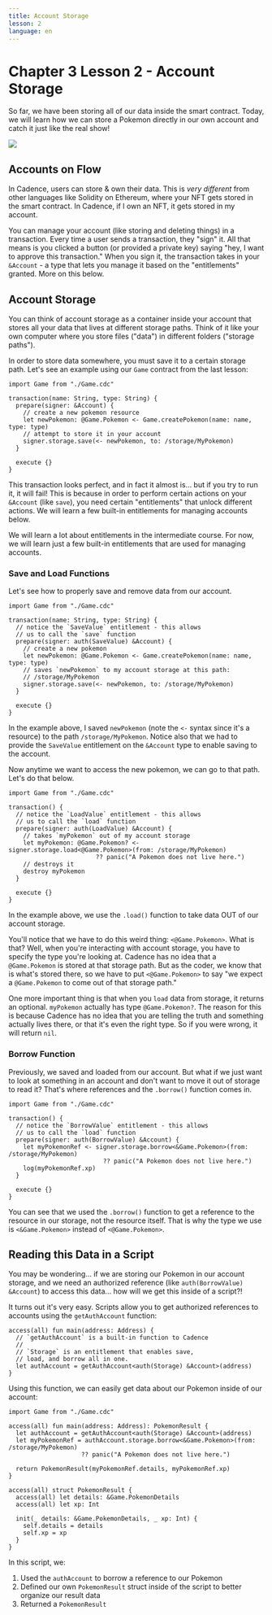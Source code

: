 ```yaml
---
title: Account Storage
lesson: 2
language: en
---
```


<script>
  import Notice from "$lib/components/atoms/Notice.svelte"
</script>

# Chapter 3 Lesson 2 - Account Storage

So far, we have been storing all of our data inside the smart contract. Today, we will learn how we can store a Pokemon directly in our own account and catch it just like the real show!

<img src="https://i.imgur.com/QnB7MW0.png" />

## Accounts on Flow

In Cadence, users can store & own their data. This is *very different* from other languages like Solidity on Ethereum, where your NFT gets stored in the smart contract. In Cadence, if I own an NFT, it gets stored in my account.

You can manage your account (like storing and deleting things) in a transaction. Every time a user sends a transaction, they "sign" it. All that means is you clicked a button (or provided a private key) saying "hey, I want to approve this transaction." When you sign it, the transaction takes in your `&Account` - a type that lets you manage it based on the "entitlements" granted. More on this below.

## Account Storage

You can think of account storage as a container inside your account that stores all your data that lives at different storage paths. Think of it like your own computer where you store files ("data") in different folders ("storage paths").

In order to store data somewhere, you must save it to a certain storage path. Let's see an example using our `Game` contract from the last lesson:

```cadence
import Game from "./Game.cdc"

transaction(name: String, type: String) {
  prepare(signer: &Account) {
    // create a new pokemon resource
    let newPokemon: @Game.Pokemon <- Game.createPokemon(name: name, type: type)
    // attempt to store it in your account
    signer.storage.save(<- newPokemon, to: /storage/MyPokemon)
  }

  execute {}
}
```

This transaction looks perfect, and in fact it almost is... but if you try to run it, it will fail! This is because in order to perform certain actions on your `&Account` (like `save`), you need certain "entitlements" that unlock different actions. We will learn a few built-in entitlements for managing accounts below.

<Notice type="note">We will learn a lot about entitlements in the intermediate course. For now, we will learn just a few built-in entitlements that are used for managing accounts.</Notice>

### Save and Load Functions

Let's see how to properly save and remove data from our account.

```cadence
import Game from "./Game.cdc"

transaction(name: String, type: String) {
  // notice the `SaveValue` entitlement - this allows
  // us to call the `save` function
  prepare(signer: auth(SaveValue) &Account) {
    // create a new pokemon
    let newPokemon: @Game.Pokemon <- Game.createPokemon(name: name, type: type)
    // saves `newPokemon` to my account storage at this path:
    // /storage/MyPokemon
    signer.storage.save(<- newPokemon, to: /storage/MyPokemon)
  }

  execute {}
}
```

In the example above, I saved `newPokemon` (note the `<-` syntax since it's a resource) to the path `/storage/MyPokemon`. Notice also that we had to provide the `SaveValue` entitlement on the `&Account` type to enable saving to the account.

Now anytime we want to access the new pokemon, we can go to that path. Let's do that below.

```cadence
import Game from "./Game.cdc"

transaction() {
  // notice the `LoadValue` entitlement - this allows
  // us to call the `load` function
  prepare(signer: auth(LoadValue) &Account) {
    // takes `myPokemon` out of my account storage
    let myPokemon: @Game.Pokemon? <- signer.storage.load<@Game.Pokemon>(from: /storage/MyPokemon)
                        ?? panic("A Pokemon does not live here.")
    // destroys it
    destroy myPokemon
  }

  execute {}
}
```

In the example above, we use the `.load()` function to take data OUT of our account storage.

You'll notice that we have to do this weird thing: `<@Game.Pokemon>`. What is that? Well, when you're interacting with account storage, you have to specify the type you're looking at. Cadence has no idea that a `@Game.Pokemon` is stored at that storage path. But as the coder, we know that is what's stored there, so we have to put `<@Game.Pokemon>` to say "we expect a `@Game.Pokemon` to come out of that storage path."

One more important thing is that when you `load` data from storage, it returns an optional. `myPokemon` actually has type `@Game.Pokemon?`. The reason for this is because Cadence has no idea that you are telling the truth and something actually lives there, or that it's even the right type. So if you were wrong, it will return `nil`.

### Borrow Function

Previously, we saved and loaded from our account. But what if we just want to look at something in an account and don't want to move it out of storage to read it? That's where references and the `.borrow()` function comes in.

```cadence
import Game from "./Game.cdc"

transaction() {
  // notice the `BorrowValue` entitlement - this allows
  // us to call the `load` function
  prepare(signer: auth(BorrowValue) &Account) {
    let myPokemonRef <- signer.storage.borrow<&Game.Pokemon>(from: /storage/MyPokemon)
                          ?? panic("A Pokemon does not live here.")
    log(myPokemonRef.xp)
  }

  execute {}
}
```

You can see that we used the `.borrow()` function to get a reference to the resource in our storage, not the resource itself. That is why the type we use is `<&Game.Pokemon>` instead of `<@Game.Pokemon>`.

## Reading this Data in a Script

You may be wondering... if we are storing our Pokemon in our account storage, and we need an authorized reference (like `auth(BorrowValue) &Account`) to access this data... how will we get this inside of a script?!

It turns out it's very easy. Scripts allow you to get authorized references to accounts using the `getAuthAccount` function:

```cadence
access(all) fun main(address: Address) {
  // `getAuthAccount` is a built-in function to Cadence
  //
  // `Storage` is an entitlement that enables save,
  // load, and borrow all in one.
  let authAccount = getAuthAccount<auth(Storage) &Account>(address)
}
```

Using this function, we can easily get data about our Pokemon inside of our account:

```cadence
import Game from "./Game.cdc"

access(all) fun main(address: Address): PokemonResult {
  let authAccount = getAuthAccount<auth(Storage) &Account>(address)
  let myPokemonRef = authAccount.storage.borrow<&Game.Pokemon>(from: /storage/MyPokemon)
                    ?? panic("A Pokemon does not live here.")
    
  return PokemonResult(myPokemonRef.details, myPokemonRef.xp)
}

access(all) struct PokemonResult {
  access(all) let details: &Game.PokemonDetails
  access(all) let xp: Int

  init(_ details: &Game.PokemonDetails, _ xp: Int) {
    self.details = details
    self.xp = xp
  }
}
```

In this script, we:
1. Used the `authAccount` to borrow a reference to our Pokemon
2. Defined our own `PokemonResult` struct inside of the script to better organize our result data
3. Returned a `PokemonResult`